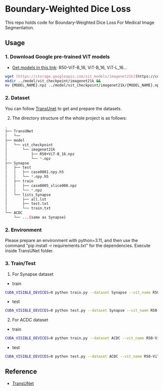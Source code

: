 # Boundary-Weighted Dice Loss
This repo holds code for Boundary-Weighted Dice Loss For Medical Image Segmentation.

## Usage

### 1. Download Google pre-trained ViT models
* [Get models in this link](https://console.cloud.google.com/storage/vit_models/): R50-ViT-B_16, ViT-B_16, ViT-L_16...
```bash
wget [https://storage.googleapis.com/vit_models/imagenet21k](https://console.cloud.google.com/storage/browser/vit_models;tab=objects?inv=1&invt=AblUoA&prefix=&forceOnObjectsSortingFiltering=false)/{MODEL_NAME}.npz &&
mkdir ../model/vit_checkpoint/imagenet21k &&
mv {MODEL_NAME}.npz ../model/vit_checkpoint/imagenet21k/{MODEL_NAME}.npz
```

### 2. Dataset
You can follow [TransUnet](https://github.com/Beckschen/TransUNet/blob/main/datasets/README.md) to get and prepare the datasets.

2. The directory structure of the whole project is as follows:

```bash
.
├── TransUNet
│   └── 
├── model
│   └── vit_checkpoint
│       └── imagenet21k
│           ├── R50+ViT-B_16.npz
│           └── *.npz
├── Synapse
│   ├── test
│   │   ├── case0001.npy.h5
│   │   └── *.npy.h5
│   ├── train
│   │   ├── case0005_slice000.npz
│   │   └── *.npz
│   └── lists_Synapse
│       ├── all.lst
│       ├── test.txt
│       └── train.txt
└── ACDC
    └── ...(same as Synapse)
```

### 2. Environment
Please prepare an environment with python=3.11, and then use the command "pip install -r requirements.txt" for the dependencies.
Execute inside TransUNet folder.

### 3. Train/Test
1. For Synapse dataset
* train
```bash
CUDA_VISIBLE_DEVICES=0 python train.py --dataset Synapse --vit_name R50-ViT-B_16
```

* test
```bash
CUDA_VISIBLE_DEVICES=0 python test.py --dataset Synapse --vit_name R50-ViT-B_16 --is_savenii
```

2. For ACDC dataset
* train
```bash
CUDA_VISIBLE_DEVICES=0 python train.py --dataset ACDC --vit_name R50-ViT-B_16
```

* test
```bash
CUDA_VISIBLE_DEVICES=0 python test.py --dataset ACDC --vit_name R50-ViT-B_16 --is_savenii
```


## Reference
* [TransUNet](https://github.com/Beckschen/TransUNet)


